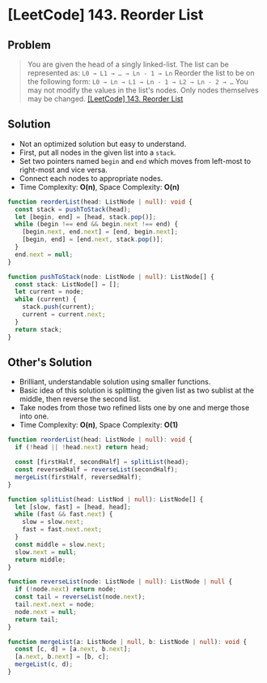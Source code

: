 # [LeetCode] 143. Reorder List

## Problem

> You are given the head of a singly linked-list. The list can be represented as:
> `L0 → L1 → … → Ln - 1 → Ln`
> Reorder the list to be on the following form:
> `L0 → Ln → L1 → Ln - 1 → L2 → Ln - 2 → …`
> You may not modify the values in the list's nodes. Only nodes themselves may be changed.
> [[LeetCode] 143. Reorder List](https://leetcode.com/problems/reorder-list/?envType=study-plan&id=data-structure-ii)

## Solution

- Not an optimized solution but easy to understand.
- First, put all nodes in the given list into a `stack`.
- Set two pointers named `begin` and `end` which moves from left-most to right-most and vice versa.
- Connect each nodes to appropriate nodes.
- Time Complexity: **O(n)**, Space Complexity: **O(n)**

```typescript
function reorderList(head: ListNode | null): void {
  const stack = pushToStack(head);
  let [begin, end] = [head, stack.pop()];
  while (begin !== end && begin.next !== end) {
    [begin.next, end.next] = [end, begin.next];
    [begin, end] = [end.next, stack.pop()];
  }
  end.next = null;
}

function pushToStack(node: ListNode | null): ListNode[] {
  const stack: ListNode[] = [];
  let current = node;
  while (current) {
    stack.push(current);
    current = current.next;
  }
  return stack;
}
```

## Other's Solution

- Brilliant, understandable solution using smaller functions.
- Basic idea of this solution is splitting the given list as two sublist at the middle, then reverse the second list.
- Take nodes from those two refined lists one by one and merge those into one.
- Time Complexity: **O(n)**, Space Complexity: **O(1)**

```typescript
function reorderList(head: ListNode | null): void {
  if (!head || !head.next) return head;

  const [firstHalf, secondHalf] = splitList(head);
  const reversedHalf = reverseList(secondHalf);
  mergeList(firstHalf, reversedHalf);
}

function splitList(head: ListNod | null): ListNode[] {
  let [slow, fast] = [head, head];
  while (fast && fast.next) {
    slow = slow.next;
    fast = fast.next.next;
  }
  const middle = slow.next;
  slow.next = null;
  return middle;
}

function reverseList(node: ListNode | null): ListNode | null {
  if (!node.next) return node;
  const tail = reverseList(node.next);
  tail.next.next = node;
  node.next = null;
  return tail;
}

function mergeList(a: ListNode | null, b: ListNode | null): void {
  const [c, d] = [a.next, b.next];
  [a.next, b.next] = [b, c];
  mergeList(c, d);
}
```
